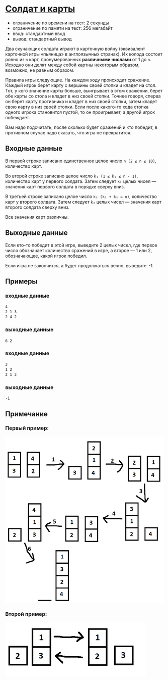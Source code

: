 # [Солдат и карты](https://codeforces.com/contest/546/problem/C)

- ограничение по времени на тест: 2 секунды
- ограничение по памяти на тест: 256 мегабайт
- ввод: стандартный ввод
- вывод: стандартный вывод

Два скучающих солдата играют в карточную войну (эквивалент карточной игры «пьяница» в англоязычных странах). Их колода состоит ровно из `n` карт, пронумерованных **различными числами** от 1 до `n`. Исходно они делят между собой картны некоторым образом, возможно, не равным образом.

Правила игры следующие. На каждом ходу происходит сражение. Каждый игрок берет карту с вершины своей стопки и кладет на стол. Тот, у кого значение карты больше, выигрывает в этом сражении, берет обе карты со стола и кладет в низ своей стопки. Точнее говоря, сперва он берет карту противника и кладет в низ своей стопки, затем кладет свою карту в низ своей стопки. Если после какого-то хода стопка одного игрока становится пустой, то он проигрывает, а другой игрок побеждает.

Вам надо подсчитать, после сколько будет сражений и кто победит, в противном случае надо сказать, что игра не прекратится.

## Входные данные

В первой строке записано единственное целое число `n (2 ≤ n ≤ 10)`, количество карт.

Во второй строке записано целое число `k₁ (1 ≤ k₁ ≤ n - 1)`, количество карт у первого солдата. Затем следует `k₁` целых чисел — значения карт первого солдата в порядке сверху вниз.

В третьей строке записано целое число `k₂ (k₁ + k₂ = n)`, количество карт у второго солдата. Затем следует `k₂` целых чисел — значения карт второго солдата сверху вниз.

Все значения карт различны.

## Выходные данные
Если кто-то победит в этой игре, выведите 2 целых чисел, где первое число обозначает количество сражений в игре, а второе — 1 или 2, обозначающее, какой игрок победил.

Если игра не закончится, а будет продолжаться вечно, выведите  -1.

## Примеры

### входные данные
```
4
2 1 3
2 4 2
```

### выходные данные
```
6 2
```

### входные данные
```
3
1 2
2 1 3
```

### выходные данные
```
-1
```

## Примечание
### Первый пример:
![Первый пример](1.png)

### Второй пример:
![Второй пример](2.png)


